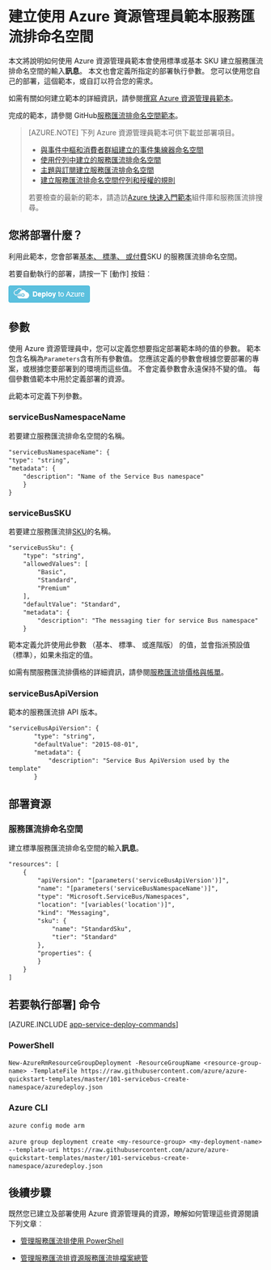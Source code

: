 <properties
    pageTitle="建立使用資源管理員範本服務匯流排命名空間 |Microsoft Azure"
    description="使用 Azure 資源管理員範本來建立服務匯流排命名空間"
    services="service-bus"
    documentationCenter=".net"
    authors="sethmanheim"
    manager="timlt"
    editor=""/>

<tags
    ms.service="service-bus"
    ms.devlang="tbd"
    ms.topic="article"
    ms.tgt_pltfrm="dotnet"
    ms.workload="na"
    ms.date="10/04/2016"
    ms.author="sethm;shvija"/>

# <a name="create-a-service-bus-namespace-using-an-azure-resource-manager-template"></a>建立使用 Azure 資源管理員範本服務匯流排命名空間

本文將說明如何使用 Azure 資源管理員範本會使用標準或基本 SKU 建立服務匯流排命名空間的輸入**訊息**。 本文也會定義所指定的部署執行參數。 您可以使用您自己的部署，這個範本，或自訂以符合您的需求。

如需有關如何建立範本的詳細資訊，請參閱[撰寫 Azure 資源管理員範本][]。

完成的範本，請參閱 GitHub[服務匯流排命名空間範本][]。

>[AZURE.NOTE] 下列 Azure 資源管理員範本可供下載並部署項目。 
>
>-    [與事件中樞和消費者群組建立的事件集線器命名空間](../event-hubs/event-hubs-resource-manager-namespace-event-hub.md)
>-    [使用佇列中建立的服務匯流排命名空間](service-bus-resource-manager-namespace-queue.md)
>-    [主題與訂閱建立服務匯流排命名空間](service-bus-resource-manager-namespace-topic.md)
>-    [建立服務匯流排命名空間佇列和授權的規則](service-bus-resource-manager-namespace-auth-rule.md)
>
>若要檢查的最新的範本，請造訪[Azure 快速入門範本][]組件庫和服務匯流排搜尋。

## <a name="what-will-you-deploy"></a>您將部署什麼？

利用此範本，您會部署[基本、 標準、 或付費](https://azure.microsoft.com/pricing/details/service-bus/)SKU 的服務匯流排命名空間。

若要自動執行的部署，請按一下 [動作] 按鈕︰

[![部署至 Azure](./media/service-bus-resource-manager-namespace/deploybutton.png)](https://portal.azure.com/#create/Microsoft.Template/uri/https%3A%2F%2Fraw.githubusercontent.com%2FAzure%2Fazure-quickstart-templates%2Fmaster%2F101-servicebus-create-namespace%2Fazuredeploy.json)

## <a name="parameters"></a>參數

使用 Azure 資源管理員中，您可以定義您想要指定部署範本時的值的參數。 範本包含名稱為`Parameters`含有所有參數值。 您應該定義的參數會根據您要部署的專案，或根據您要部署到的環境而這些值。 不會定義參數會永遠保持不變的值。 每個參數值範本中用於定義部署的資源。

此範本可定義下列參數。

### <a name="servicebusnamespacename"></a>serviceBusNamespaceName

若要建立服務匯流排命名空間的名稱。

```
"serviceBusNamespaceName": {
"type": "string",
"metadata": { 
    "description": "Name of the Service Bus namespace" 
    }
}
```

### <a name="servicebussku"></a>serviceBusSKU

若要建立服務匯流排[SKU](https://azure.microsoft.com/pricing/details/service-bus/)的名稱。

```
"serviceBusSku": { 
    "type": "string", 
    "allowedValues": [ 
        "Basic", 
        "Standard",
        "Premium" 
    ], 
    "defaultValue": "Standard", 
    "metadata": { 
        "description": "The messaging tier for service Bus namespace" 
    } 

```

範本定義允許使用此參數 （基本、 標準、 或進階版） 的值，並會指派預設值 （標準），如果未指定的值。

如需有關服務匯流排價格的詳細資訊，請參閱[服務匯流排價格與帳單][]。

### <a name="servicebusapiversion"></a>serviceBusApiVersion

範本的服務匯流排 API 版本。

```
"serviceBusApiVersion": { 
       "type": "string", 
       "defaultValue": "2015-08-01", 
       "metadata": { 
           "description": "Service Bus ApiVersion used by the template" 
       } 
```

## <a name="resources-to-deploy"></a>部署資源

### <a name="service-bus-namespace"></a>服務匯流排命名空間

建立標準服務匯流排命名空間的輸入**訊息**。

```
"resources": [
    {
        "apiVersion": "[parameters('serviceBusApiVersion')]",
        "name": "[parameters('serviceBusNamespaceName')]",
        "type": "Microsoft.ServiceBus/Namespaces",
        "location": "[variables('location')]",
        "kind": "Messaging",
        "sku": {
            "name": "StandardSku",
            "tier": "Standard"
        },
        "properties": {
        }
    }
]
```

## <a name="commands-to-run-deployment"></a>若要執行部署] 命令

[AZURE.INCLUDE [app-service-deploy-commands](../../includes/app-service-deploy-commands.md)]

### <a name="powershell"></a>PowerShell

```
New-AzureRmResourceGroupDeployment -ResourceGroupName <resource-group-name> -TemplateFile https://raw.githubusercontent.com/azure/azure-quickstart-templates/master/101-servicebus-create-namespace/azuredeploy.json
```

### <a name="azure-cli"></a>Azure CLI

```
azure config mode arm

azure group deployment create <my-resource-group> <my-deployment-name> --template-uri https://raw.githubusercontent.com/azure/azure-quickstart-templates/master/101-servicebus-create-namespace/azuredeploy.json
```

## <a name="next-steps"></a>後續步驟

既然您已建立及部署使用 Azure 資源管理員的資源，瞭解如何管理這些資源閱讀下列文章︰

- [管理服務匯流排使用 PowerShell](service-bus-powershell-how-to-provision.md)
- [管理服務匯流排資源服務匯流排檔案總管](https://code.msdn.microsoft.com/Service-Bus-Explorer-f2abca5a)

  [撰寫 Azure 資源管理員範本]: ../resource-group-authoring-templates.md
  [服務匯流排命名空間範本]: https://github.com/Azure/azure-quickstart-templates/blob/master/101-servicebus-create-namespace/
  [Azure 快速入門範本]: https://azure.microsoft.com/documentation/templates/?term=service+bus
  [服務匯流排價格與帳單]: https://azure.microsoft.com/documentation/articles/service-bus-pricing-billing/
  [Using Azure PowerShell with Azure Resource Manager]: ../powershell-azure-resource-manager.md
  [Using the Azure CLI for Mac, Linux, and Windows with Azure Resource Management]: ../xplat-cli-azure-resource-manager.md
